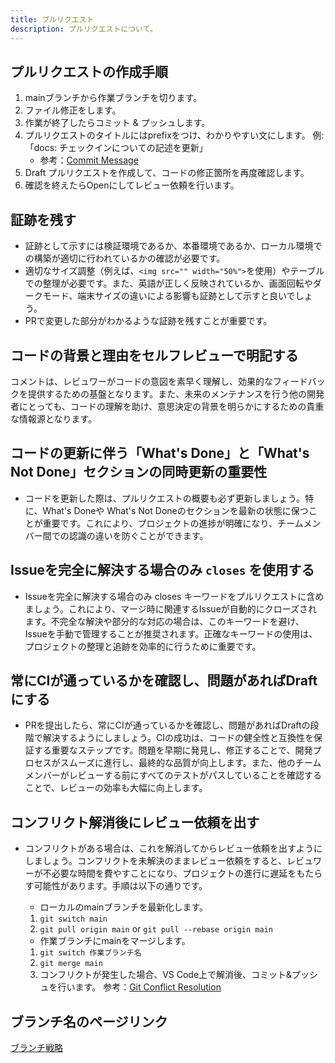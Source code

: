 ```yaml
---
title: プルリクエスト
description: プルリクエストについて。
---
```


## プルリクエストの作成手順

1. mainブランチから作業ブランチを切ります。
1. ファイル修正をします。
1. 作業が終了したらコミット & プッシュします。
1. プルリクエストのタイトルにはprefixをつけ、わかりやすい文にします。
例: 「docs: チェックインについての記述を更新」
   - 参考：[Commit Message](/engineering/git)
1. Draft プルリクエストを作成して、コードの修正箇所を再度確認します。
1. 確認を終えたらOpenにしてレビュー依頼を行います。

## 証跡を残す

- 証跡として示すには検証環境であるか、本番環境であるか、ローカル環境での構築が適切に行われているかの確認が必要です。
- 適切なサイズ調整（例えば、`<img src="" width="50%">`を使用）やテーブルでの整理が必要です。また、英語が正しく反映されているか、画面回転やダークモード、端末サイズの違いによる影響も証跡として示すと良いでしょう。
- PRで変更した部分がわかるような証跡を残すことが重要です。

## コードの背景と理由をセルフレビューで明記する

コメントは、レビュワーがコードの意図を素早く理解し、効果的なフィードバックを提供するための基盤となります。また、未来のメンテナンスを行う他の開発者にとっても、コードの理解を助け、意思決定の背景を明らかにするための貴重な情報源となります。

## コードの更新に伴う「What's Done」と「What's Not Done」セクションの同時更新の重要性

- コードを更新した際は、プルリクエストの概要も必ず更新しましょう。特に、What's Doneや What's Not Doneのセクションを最新の状態に保つことが重要です。これにより、プロジェクトの進捗が明確になり、チームメンバー間での認識の違いを防ぐことができます。

## Issueを完全に解決する場合のみ `closes` を使用する

- Issueを完全に解決する場合のみ closes キーワードをプルリクエストに含めましょう。これにより、マージ時に関連するIssueが自動的にクローズされます。不完全な解決や部分的な対応の場合は、このキーワードを避け、Issueを手動で管理することが推奨されます。正確なキーワードの使用は、プロジェクトの整理と追跡を効率的に行うために重要です。


## 常にCIが通っているかを確認し、問題があればDraftにする

- PRを提出したら、常にCIが通っているかを確認し、問題があればDraftの段階で解決するようにしましょう。CIの成功は、コードの健全性と互換性を保証する重要なステップです。問題を早期に発見し、修正することで、開発プロセスがスムーズに進行し、最終的な品質が向上します。また、他のチームメンバーがレビューする前にすべてのテストがパスしていることを確認することで、レビューの効率も大幅に向上します。



## コンフリクト解消後にレビュー依頼を出す

- コンフリクトがある場合は、これを解消してからレビュー依頼を出すようにしましょう。コンフリクトを未解決のままレビュー依頼をすると、レビュワーが不必要な時間を費やすことになり、プロジェクトの進行に遅延をもたらす可能性があります。手順は以下の通りです。

  - ローカルのmainブランチを最新化します。
  1. `git switch main`
  1. `git pull origin main` or `git pull --rebase origin main`
  - 作業ブランチにmainをマージします。
  1. `git switch 作業ブランチ名`
  1. `git merge main`
  1. コンフリクトが発生した場合、VS Code上で解消後、コミット&プッシュを行います。
  参考：[Git Conflict Resolution](https://qiita.com/crarrry/items/c5964512e21e383b73da)

## ブランチ名のページリンク

[ブランチ戦略](/engineering/branch-strategy.md)

